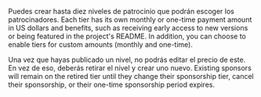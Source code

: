 Puedes crear hasta diez niveles de patrocinio que podrán escoger los patrocinadores. Each tier has its own monthly or one-time payment amount in US dollars and benefits, such as receiving early access to new versions or being featured in the project's README. In addition, you can choose to enable tiers for custom amounts (monthly and one-time).

Una vez que hayas publicado un nivel, no podrás editar el precio de este. En vez de eso, deberás retirar el nivel y crear uno nuevo. Existing sponsors will remain on the retired tier until they change their sponsorship tier, cancel their sponsorship, or their one-time sponsorship period expires.
